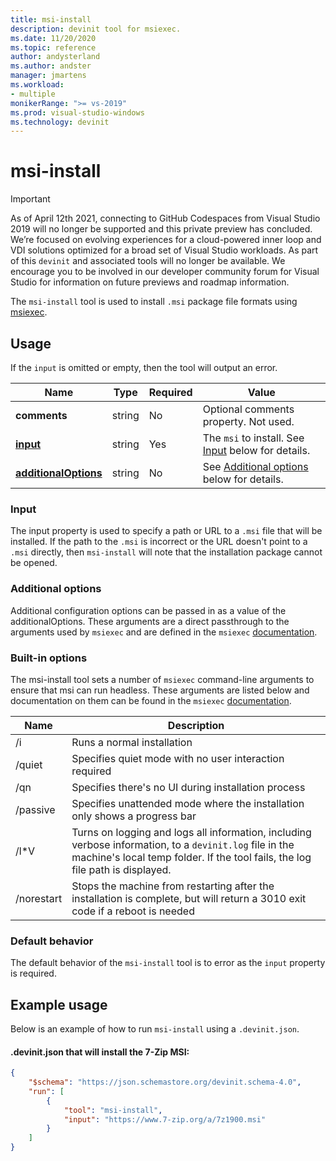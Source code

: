 ```yaml
---
title: msi-install
description: devinit tool for msiexec.
ms.date: 11/20/2020
ms.topic: reference
author: andysterland
ms.author: andster
manager: jmartens
ms.workload:
- multiple
monikerRange: ">= vs-2019"
ms.prod: visual-studio-windows
ms.technology: devinit
---
```

# msi-install

> [!IMPORTANT]
> As of April 12th 2021, connecting to GitHub Codespaces from Visual Studio 2019 will no longer be supported and this private preview has concluded. We’re focused on evolving experiences for a cloud-powered inner loop and VDI solutions optimized for a broad set of Visual Studio workloads. As part of this `devinit` and associated tools will no longer be available. We encourage you to be involved in our developer community forum for Visual Studio for information on future previews and roadmap information.

The `msi-install` tool is used to install `.msi` package file formats using [msiexec](https://docs.microsoft.com/windows-server/administration/windows-commands/msiexec).

## Usage

If the `input` is omitted or empty, then the tool will output an error.

| Name                                         | Type   | Required | Value                                                                             |
|----------------------------------------------|--------|----------|-----------------------------------------------------------------------------------|
| **comments**                                 | string | No       | Optional comments property. Not used.                                             |
| [**input**](#input)                          | string | Yes      | The `msi` to install. See [Input](#input) below for details.                      |
| [**additionalOptions**](#additional-options) | string | No       | See [Additional options](#additional-options) below for details.                  |

### Input

The input property is used to specify a path or URL to a `.msi` file that will be installed. If the path to the `.msi` is incorrect or the URL doesn't point to a `.msi` directly, then `msi-install` will note that the installation package cannot be opened.

### Additional options

Additional configuration options can be passed in as a value of the additionalOptions. These arguments are a direct passthrough to the arguments used by `msiexec` and are defined in the `msiexec` [documentation](https://docs.microsoft.com/windows-server/administration/windows-commands/msiexec).

### Built-in options

The msi-install tool sets a number of `msiexec` command-line arguments to ensure that msi can run headless. These arguments are listed below and documentation on them can be found in the `msiexec` [documentation](https://docs.microsoft.com/windows-server/administration/windows-commands/msiexec).

| Name          | Description                                                                                                                                                                                   |
|---------------|-----------------------------------------------------------------------------------------------------------------------------------------------------------------------------------------------|
| /i            | Runs a normal installation                                                                                                                                                                    |
| /quiet        | Specifies quiet mode with no user interaction required                                                                                                                                        |
| /qn           | Specifies there's no UI during installation process                                                                                                                                           |
| /passive      | Specifies unattended mode where the installation only shows a progress bar                                                                                                                    |
| /l*V          | Turns on logging and logs all information, including verbose information, to a `devinit.log` file in the machine's local temp folder. If the tool fails, the log file path is displayed.      |
| /norestart    | Stops the machine from restarting after the installation is complete, but will return a 3010 exit code if a reboot is needed                                                                  |

### Default behavior

The default behavior of the `msi-install` tool is to error as the `input` property is required.

## Example usage
Below is an example of how to run `msi-install` using a `.devinit.json`.

#### .devinit.json that will install the 7-Zip MSI:
```json
{
    "$schema": "https://json.schemastore.org/devinit.schema-4.0",
    "run": [
        {
            "tool": "msi-install",
            "input": "https://www.7-zip.org/a/7z1900.msi"
        }
    ]
}
```
